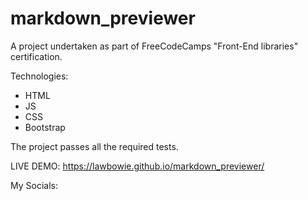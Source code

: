 # markdown_previewer
A project undertaken as part of FreeCodeCamps "Front-End libraries" certification.

Technologies:
- HTML
- JS
- CSS
- Bootstrap

The project passes all the required tests.

LIVE DEMO: https://lawbowie.github.io/markdown_previewer/

My Socials:
